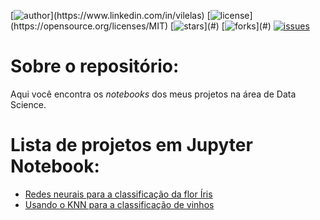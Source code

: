 [![author](https://img.shields.io/badge/author-vilelas-red?)](https://www.linkedin.com/in/vilelas)
[![license](https://img.shields.io/github/license/vilelas/data-science-projects?)](https://opensource.org/licenses/MIT)
[![stars](https://img.shields.io/github/stars/vilelas/data-science-projects?)](#)
[![forks](https://img.shields.io/github/forks/vilelas/data-science-projects?)](#)
[![issues](https://img.shields.io/github/issues/vilelas/data-science-projects?&color=yellow)](https://github.com/vilelas/data-science-projects/issues)

# Sobre o repositório:

Aqui você encontra os *notebooks* dos meus projetos na área de Data Science.

# Lista de projetos em Jupyter Notebook:

* [Redes neurais para a classificação da flor Íris](https://github.com/vilelas/data-science-projects/blob/main/Conjunto%20de%20dados%20flor%20Iris/Conjunto%20de%20dados%20flor%20Iris.ipynb)
* [Usando o KNN para a classificação de vinhos](https://github.com/vilelas/data-science/blob/main/Classifica%C3%A7%C3%A3o%20de%20vinho/Classifica%C3%A7%C3%A3o_de_vinho.ipynb)

